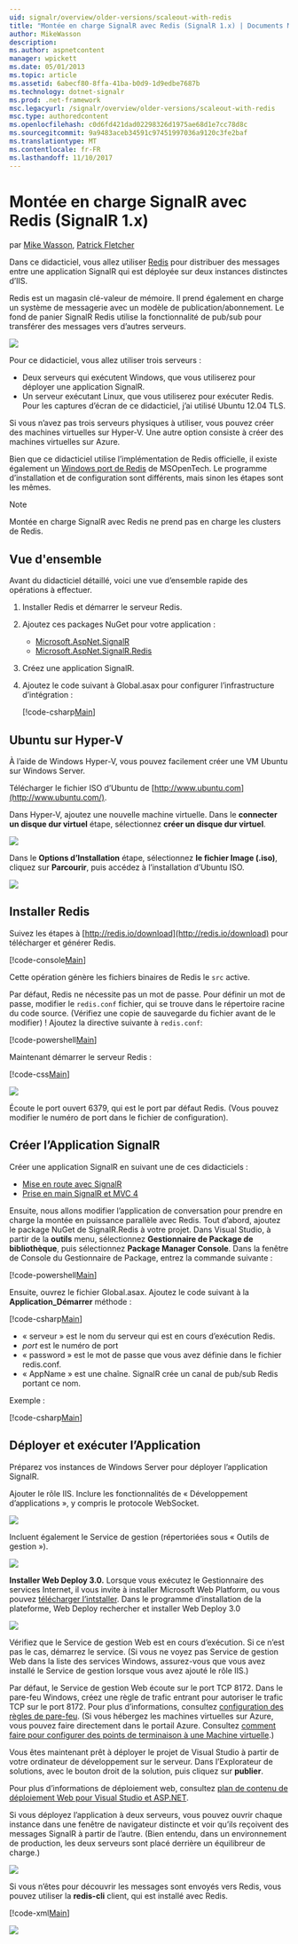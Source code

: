 ```yaml
---
uid: signalr/overview/older-versions/scaleout-with-redis
title: "Montée en charge SignalR avec Redis (SignalR 1.x) | Documents Microsoft"
author: MikeWasson
description: 
ms.author: aspnetcontent
manager: wpickett
ms.date: 05/01/2013
ms.topic: article
ms.assetid: 6abecf80-8ffa-41ba-b0d9-1d9edbe7687b
ms.technology: dotnet-signalr
ms.prod: .net-framework
msc.legacyurl: /signalr/overview/older-versions/scaleout-with-redis
msc.type: authoredcontent
ms.openlocfilehash: c0d6fd421dad02298326d1975ae68d1e7cc78d8c
ms.sourcegitcommit: 9a9483aceb34591c97451997036a9120c3fe2baf
ms.translationtype: MT
ms.contentlocale: fr-FR
ms.lasthandoff: 11/10/2017
---
```

<a name="signalr-scaleout-with-redis-signalr-1x"></a>Montée en charge SignalR avec Redis (SignalR 1.x)
====================
par [Mike Wasson](https://github.com/MikeWasson), [Patrick Fletcher](https://github.com/pfletcher)

Dans ce didacticiel, vous allez utiliser [Redis](http://redis.io/) pour distribuer des messages entre une application SignalR qui est déployée sur deux instances distinctes d’IIS.

Redis est un magasin clé-valeur de mémoire. Il prend également en charge un système de messagerie avec un modèle de publication/abonnement. Le fond de panier SignalR Redis utilise la fonctionnalité de pub/sub pour transférer des messages vers d’autres serveurs.

![](scaleout-with-redis/_static/image1.png)

Pour ce didacticiel, vous allez utiliser trois serveurs :

- Deux serveurs qui exécutent Windows, que vous utiliserez pour déployer une application SignalR.
- Un serveur exécutant Linux, que vous utiliserez pour exécuter Redis. Pour les captures d’écran de ce didacticiel, j’ai utilisé Ubuntu 12.04 TLS.

Si vous n’avez pas trois serveurs physiques à utiliser, vous pouvez créer des machines virtuelles sur Hyper-V. Une autre option consiste à créer des machines virtuelles sur Azure.

Bien que ce didacticiel utilise l’implémentation de Redis officielle, il existe également un [Windows port de Redis](https://github.com/MSOpenTech/redis) de MSOpenTech. Le programme d’installation et de configuration sont différents, mais sinon les étapes sont les mêmes.

> [!NOTE] 
> 
> Montée en charge SignalR avec Redis ne prend pas en charge les clusters de Redis.


## <a name="overview"></a>Vue d'ensemble

Avant du didacticiel détaillé, voici une vue d’ensemble rapide des opérations à effectuer.

1. Installer Redis et démarrer le serveur Redis.
2. Ajoutez ces packages NuGet pour votre application : 

    - [Microsoft.AspNet.SignalR](http://nuget.org/packages/Microsoft.AspNet.SignalR)
    - [Microsoft.AspNet.SignalR.Redis](http://nuget.org/packages/Microsoft.AspNet.SignalR.Redis)
3. Créez une application SignalR.
4. Ajoutez le code suivant à Global.asax pour configurer l’infrastructure d’intégration : 

    [!code-csharp[Main](scaleout-with-redis/samples/sample1.cs)]

## <a name="ubuntu-on-hyper-v"></a>Ubuntu sur Hyper-V

À l’aide de Windows Hyper-V, vous pouvez facilement créer une VM Ubuntu sur Windows Server.

Télécharger le fichier ISO d’Ubuntu de [http://www.ubuntu.com](http://www.ubuntu.com/).

Dans Hyper-V, ajoutez une nouvelle machine virtuelle. Dans le **connecter un disque dur virtuel** étape, sélectionnez **créer un disque dur virtuel**.

![](scaleout-with-redis/_static/image2.png)

Dans le **Options d’Installation** étape, sélectionnez **le fichier Image (.iso)**, cliquez sur **Parcourir**, puis accédez à l’installation d’Ubuntu ISO.

![](scaleout-with-redis/_static/image3.png)

## <a name="install-redis"></a>Installer Redis

Suivez les étapes à [http://redis.io/download](http://redis.io/download) pour télécharger et générer Redis.

[!code-console[Main](scaleout-with-redis/samples/sample2.cmd)]

Cette opération génère les fichiers binaires de Redis le `src` active.

Par défaut, Redis ne nécessite pas un mot de passe. Pour définir un mot de passe, modifier le `redis.conf` fichier, qui se trouve dans le répertoire racine du code source. (Vérifiez une copie de sauvegarde du fichier avant de le modifier) ! Ajoutez la directive suivante à `redis.conf`:

[!code-powershell[Main](scaleout-with-redis/samples/sample3.ps1)]

Maintenant démarrer le serveur Redis :

[!code-css[Main](scaleout-with-redis/samples/sample4.css)]

![](scaleout-with-redis/_static/image4.png)

Écoute le port ouvert 6379, qui est le port par défaut Redis. (Vous pouvez modifier le numéro de port dans le fichier de configuration).

## <a name="create-the-signalr-application"></a>Créer l’Application SignalR

Créer une application SignalR en suivant une de ces didacticiels :

- [Mise en route avec SignalR](../getting-started/tutorial-getting-started-with-signalr.md)
- [Prise en main SignalR et MVC 4](tutorial-getting-started-with-signalr-and-mvc-4.md)

Ensuite, nous allons modifier l’application de conversation pour prendre en charge la montée en puissance parallèle avec Redis. Tout d’abord, ajoutez le package NuGet de SignalR.Redis à votre projet. Dans Visual Studio, à partir de la **outils** menu, sélectionnez **Gestionnaire de Package de bibliothèque**, puis sélectionnez **Package Manager Console**. Dans la fenêtre de Console du Gestionnaire de Package, entrez la commande suivante :

[!code-powershell[Main](scaleout-with-redis/samples/sample5.ps1)]

Ensuite, ouvrez le fichier Global.asax. Ajoutez le code suivant à la **Application\_Démarrer** méthode :

[!code-csharp[Main](scaleout-with-redis/samples/sample6.cs)]

- « serveur » est le nom du serveur qui est en cours d’exécution Redis.
- *port* est le numéro de port
- « password » est le mot de passe que vous avez définie dans le fichier redis.conf.
- « AppName » est une chaîne. SignalR crée un canal de pub/sub Redis portant ce nom.

Exemple :

[!code-csharp[Main](scaleout-with-redis/samples/sample7.cs)]

## <a name="deploy-and-run-the-application"></a>Déployer et exécuter l’Application

Préparez vos instances de Windows Server pour déployer l’application SignalR.

Ajouter le rôle IIS. Inclure les fonctionnalités de « Développement d’applications », y compris le protocole WebSocket.

![](scaleout-with-redis/_static/image5.png)

Incluent également le Service de gestion (répertoriées sous « Outils de gestion »).

![](scaleout-with-redis/_static/image6.png)

**Installer Web Deploy 3.0.** Lorsque vous exécutez le Gestionnaire des services Internet, il vous invite à installer Microsoft Web Platform, ou vous pouvez [télécharger l’intstaller](https://go.microsoft.com/fwlink/?LinkId=255386). Dans le programme d’installation de la plateforme, Web Deploy rechercher et installer Web Deploy 3.0

![](scaleout-with-redis/_static/image7.png)

Vérifiez que le Service de gestion Web est en cours d’exécution. Si ce n’est pas le cas, démarrez le service. (Si vous ne voyez pas Service de gestion Web dans la liste des services Windows, assurez-vous que vous avez installé le Service de gestion lorsque vous avez ajouté le rôle IIS.)

Par défaut, le Service de gestion Web écoute sur le port TCP 8172. Dans le pare-feu Windows, créez une règle de trafic entrant pour autoriser le trafic TCP sur le port 8172. Pour plus d’informations, consultez [configuration des règles de pare-feu](https://technet.microsoft.com/en-us/library/dd448559(WS.10).aspx). (Si vous hébergez les machines virtuelles sur Azure, vous pouvez faire directement dans le portail Azure. Consultez [comment faire pour configurer des points de terminaison à une Machine virtuelle](https://azure.microsoft.com/en-us/documentation/articles/virtual-machines-set-up-endpoints/).)

Vous êtes maintenant prêt à déployer le projet de Visual Studio à partir de votre ordinateur de développement sur le serveur. Dans l’Explorateur de solutions, avec le bouton droit de la solution, puis cliquez sur **publier**.

Pour plus d’informations de déploiement web, consultez [plan de contenu de déploiement Web pour Visual Studio et ASP.NET](../../../whitepapers/aspnet-web-deployment-content-map.md).

Si vous déployez l’application à deux serveurs, vous pouvez ouvrir chaque instance dans une fenêtre de navigateur distincte et voir qu’ils reçoivent des messages SignalR à partir de l’autre. (Bien entendu, dans un environnement de production, les deux serveurs sont placé derrière un équilibreur de charge.)

![](scaleout-with-redis/_static/image8.png)

Si vous n’êtes pour découvrir les messages sont envoyés vers Redis, vous pouvez utiliser la **redis-cli** client, qui est installé avec Redis.

[!code-xml[Main](scaleout-with-redis/samples/sample8.xml)]

![](scaleout-with-redis/_static/image9.png)
